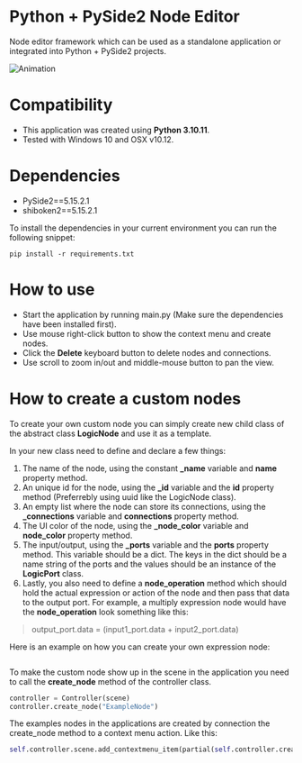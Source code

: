 # Python + PySide2 Node Editor
Node editor framework which can be used as a standalone application or integrated into Python + PySide2 projects.

![Animation](https://github.com/joaen/node-editor-framework/assets/6629861/51a84e31-ebde-419b-9013-a154e5efb311)

# Compatibility
* This application was created using **Python 3.10.11**.
* Tested with Windows 10 and OSX v10.12.

 # Dependencies
* PySide2==5.15.2.1
* shiboken2==5.15.2.1

To install the dependencies in your current environment you can run the following snippet:
```
pip install -r requirements.txt
```

# How to use
* Start the application by running main.py (Make sure the dependencies have been installed first).
* Use mouse right-click button to show the context menu and create nodes.
* Click the **Delete** keyboard button to delete nodes and connections.
* Use scroll to zoom in/out and middle-mouse button to pan the view.

# How to create a custom nodes
To create your own custom node you can simply create new child class of the abstract class **LogicNode** and use it as a template.

In your new class need to define and declare a few things:
1. The name of the node, using the constant **_name** variable and **name** property method.
2. An unique id for the node, using the **_id** variable and the **id** property method (Preferrebly using uuid like the LogicNode class).
3. An empty list where the node can store its connections, using the **_connections** variable and **connections** property method.
4. The UI color of the node, using the **_node_color** variable and **node_color** property method.
5. The input/output, using the **_ports** variable and the **ports** property method. This variable should be a dict. The keys in the dict should be a name string of the ports and the values should be an instance of the **LogicPort** class.
6. Lastly, you also need to define a **node_operation** method which should hold the actual expression or action of the node and then pass that data to the output port. For example, a multiply expression node would have the **node_operation** look something like this:
> output_port.data = (input1_port.data + input2_port.data)

Here is an example on how you can create your own expression node:

```python


```

To make the custom node show up in the scene in the application you need to call the **create_node** method of the controller class.

```python
controller = Controller(scene)
controller.create_node("ExampleNode")
```

The examples nodes in the applications are created by connection the create_node method to a context menu action. Like this:

```python
self.controller.scene.add_contextmenu_item(partial(self.controller.create_node, "AddNode"), "Add Node")
```








